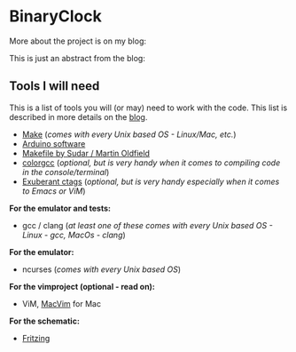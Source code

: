 BinaryClock
===========

More about the project is on my blog:


This is just an abstract from the blog:

Tools I will need
-----------------

This is a list of tools you will (or may) need to work with the code. This list is described in more details on the [blog](http://sealemar.blogspot.com).

- [Make](http://www.gnu.org/software/make/manual/make.html) (*comes with every Unix based OS - Linux/Mac, etc.*)
- [Arduino software](http://arduino.cc/en/Main/Software)
- [Makefile by Sudar / Martin Oldfield](https://github.com/sudar/Arduino-Makefile)
- [colorgcc](https://github.com/colorgcc/colorgcc) (*optional, but is very handy when it comes to compiling code in the console/terminal*)
- [Exuberant ctags](http://ctags.sourceforge.net/) (*optional, but is very handy especially when it comes to Emacs or ViM*)

**For the emulator and tests:**
- gcc / clang (*at least one of these comes with every Unix based OS - Linux - gcc, MacOs - clang*)

**For the emulator:**
- ncurses (*comes with every Unix based OS*)

**For the vimproject (optional - read on):**
- ViM, [MacVim](https://code.google.com/p/macvim) for Mac

**For the schematic:**
- [Fritzing](http://fritzing.org)
